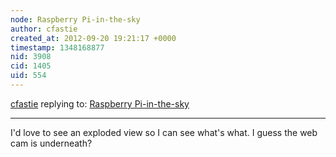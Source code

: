 ```yaml
---
node: Raspberry Pi-in-the-sky
author: cfastie
created_at: 2012-09-20 19:21:17 +0000
timestamp: 1348168877
nid: 3908
cid: 1405
uid: 554
---
```




[cfastie](../profile/cfastie) replying to: [Raspberry Pi-in-the-sky](../notes/donblair/9-20-2012/raspberry-pi-sky)

----
I'd love to see an exploded view so I can see what's what.  I guess the web cam is underneath?